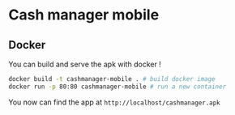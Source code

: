 # Cash manager mobile


## Docker

You can build and serve the apk with docker !

```bash
docker build -t cashmanager-mobile . # build docker image
docker run -p 80:80 cashmanager-mobile # run a new container
```

You now can find the app at `http://localhost/cashmanager.apk`